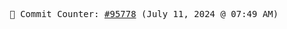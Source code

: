 <p align="center">
    <samp>
        📮 Commit Counter: <a href="https://github.com/Javascript-void0/Javascript-void0/commits/main">#95778</a> (July 11, 2024 @ 07:49 AM)
    </samp>
</p>